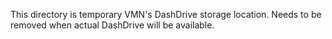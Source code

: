 This directory is temporary VMN's DashDrive storage location. Needs to be removed when actual DashDrive will be available.